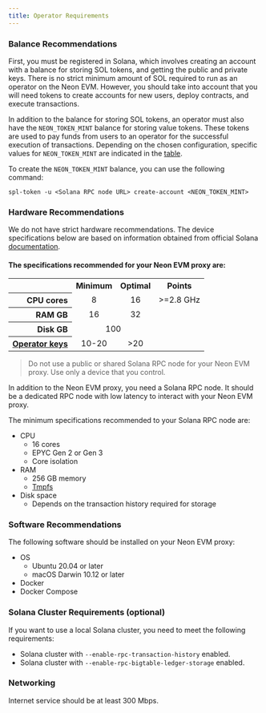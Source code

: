 ```yaml
---
title: Operator Requirements
---
```


### Balance Recommendations

First, you must be registered in Solana, which involves creating an account with a balance for storing SOL tokens, and getting the public and private keys.
There is no strict minimum amount of SOL required to run as an operator on the Neon EVM. However, you should take into account that you will need tokens to create accounts for new users, deploy contracts, and execute transactions.

In addition to the balance for storing SOL tokens, an operator must also have the `NEON_TOKEN_MINT` balance for storing value tokens. These tokens are used to pay funds from users to an operator for the successful execution of transactions. Depending on the chosen configuration, specific values for `NEON_TOKEN_MINT` are indicated in the [table](operating/operator_guide.md#neon_token_mint).

To create the `NEON_TOKEN_MINT` balance, you can use the following command:
```
spl-token -u <Solana RPC node URL> create-account <NEON_TOKEN_MINT>
```

### Hardware Recommendations
We do not have strict hardware recommendations. The device specifications below are based on information obtained from official Solana [documentation](https://docs.solana.com/running-validator/validator-reqs).

#### The specifications recommended for your Neon EVM proxy are:

<table>
<tr><th></th><th>Minimum</th><th>Optimal</th><th>Points</th></tr>
<tr><th align="right">CPU cores</th><td align="center">8</td><td align="center">16</td><td> >=2.8 GHz</td></tr>
<tr><th align="right">RAM GB</th><td align="center">16</td><td align="center">32</td><td></td></tr>
<tr><th align="right">Disk GB</th><td colspan="2" align="center">100</td><td></td></tr>
<tr><th align="right"><a href="">Operator keys</a></th><td align="center"> 10-20</td><td align="center"> >20</td><td></td></tr>
</table>

> Do not use a public or shared Solana RPC node for your Neon EVM proxy. Use only a device that you control.

In addition to the Neon EVM proxy, you need a Solana RPC node. It should be a dedicated RPC node with low latency to interact with your Neon EVM proxy.

The minimum specifications recommended to your Solana RPC node are:
  * CPU
    * 16 cores
    * EPYC Gen 2 or Gen 3
    * Core isolation
  * RAM
    * 256 GB memory
    * [Tmpfs](about/terminology.md#tmpfs)
  * Disk space
    * Depends on the transaction history required for storage

### Software Recommendations
The following software should be installed on your Neon EVM proxy:
  * OS
    * Ubuntu 20.04 or later
    * macOS Darwin 10.12 or later
  * Docker
  * Docker Compose

### Solana Cluster Requirements (optional)
If you want to use a local Solana cluster, you need to meet the following requirements:
  * Solana cluster with `--enable-rpc-transaction-history` enabled.
  * Solana cluster with `--enable-rpc-bigtable-ledger-storage` enabled.

### Networking
Internet service should be at least 300 Mbps.
